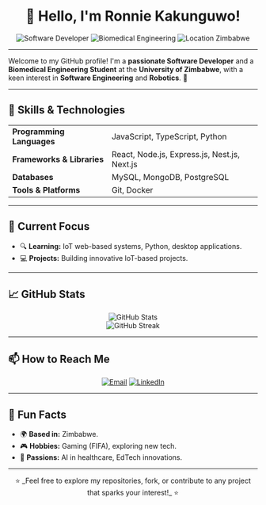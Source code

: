 <h1 align="center">👋 Hello, I'm Ronnie Kakunguwo!</h1>

<p align="center">
  <img src="https://img.shields.io/badge/Software%20Developer-Student-blue?style=for-the-badge" alt="Software Developer">
  <img src="https://img.shields.io/badge/Biomedical%20Engineering-Passionate-green?style=for-the-badge" alt="Biomedical Engineering">
  <img src="https://img.shields.io/badge/Location-Zimbabwe-orange?style=for-the-badge" alt="Location Zimbabwe">
</p>

---

Welcome to my GitHub profile! I'm a **passionate Software Developer** and a **Biomedical Engineering Student** at the **University of Zimbabwe**, with a keen interest in **Software Engineering** and **Robotics**. 🌟

---

## 🔧 Skills & Technologies
<div align="center">
  <table>
    <tr>
      <td><strong>Programming Languages</strong></td>
      <td>JavaScript, TypeScript, Python</td>
    </tr>
    <tr>
      <td><strong>Frameworks & Libraries</strong></td>
      <td>React, Node.js, Express.js, Nest.js, Next.js</td>
    </tr>
    <tr>
      <td><strong>Databases</strong></td>
      <td>MySQL, MongoDB, PostgreSQL</td>
    </tr>
    <tr>
      <td><strong>Tools & Platforms</strong></td>
      <td>Git, Docker</td>
    </tr>
  </table>
</div>

---

## 🌱 Current Focus
- 🔍 **Learning:** IoT web-based systems, Python, desktop applications.
- 💻 **Projects:** Building innovative IoT-based projects.

---

## 📈 GitHub Stats
<p align="center">
  <img src="https://github-readme-stats.vercel.app/api?username=Kakunguwo&theme=dark&show_icons=true&hide_border=true&count_private=true" alt="GitHub Stats">
  <br>
  <img src="https://github-readme-streak-stats.herokuapp.com/?user=Kakunguwo&theme=dark&hide_border=true" alt="GitHub Streak">
</p>

---

## 📫 How to Reach Me
<p align="center">
  <a href="mailto:ronniekakunguwo03@gmail.com"><img src="https://img.shields.io/badge/Email-D14836?style=for-the-badge&logo=gmail&logoColor=white" alt="Email"></a>
  <a href="https://www.linkedin.com/in/ronnie-kakunguwo-390435201/"><img src="https://img.shields.io/badge/LinkedIn-0A66C2?style=for-the-badge&logo=linkedin&logoColor=white" alt="LinkedIn"></a>
</p>

---

## 🌟 Fun Facts
- 🌍 **Based in:** Zimbabwe.
- 🎮 **Hobbies:** Gaming (FIFA), exploring new tech.
- 🧠 **Passions:** AI in healthcare, EdTech innovations.

---

<p align="center">
  ⭐️ _Feel free to explore my repositories, fork, or contribute to any project that sparks your interest!_ ⭐️
</p>
